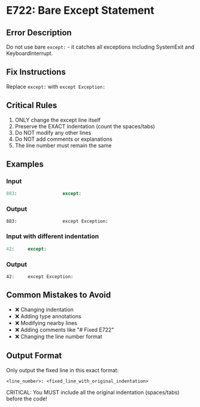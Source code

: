 # E722: Bare Except Statement

## Error Description
Do not use bare `except:` - it catches all exceptions including SystemExit and KeyboardInterrupt.

## Fix Instructions
Replace `except:` with `except Exception:`

## Critical Rules
1. ONLY change the except line itself
2. Preserve the EXACT indentation (count the spaces/tabs)
3. Do NOT modify any other lines
4. Do NOT add comments or explanations
5. The line number must remain the same

## Examples

### Input
```python
883:                 except:
```

### Output
```
883:                 except Exception:
```

### Input with different indentation
```python
42:     except:
```

### Output
```
42:     except Exception:
```

## Common Mistakes to Avoid
- ❌ Changing indentation
- ❌ Adding type annotations
- ❌ Modifying nearby lines
- ❌ Adding comments like "# Fixed E722"
- ❌ Changing the line number format

## Output Format
Only output the fixed line in this exact format:
```
<line_number>: <fixed_line_with_original_indentation>
```

CRITICAL: You MUST include all the original indentation (spaces/tabs) before the code!
